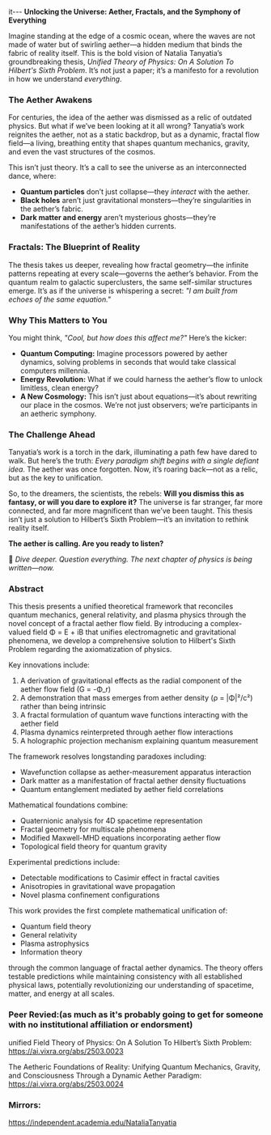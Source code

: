 it---
**Unlocking the Universe: Aether, Fractals, and the Symphony of Everything**  

Imagine standing at the edge of a cosmic ocean, where the waves are not made of water but of swirling aether—a hidden medium that binds the fabric of reality itself. This is the bold vision of Natalia Tanyatia’s groundbreaking thesis, *Unified Theory of Physics: On A Solution To Hilbert's Sixth Problem*. It’s not just a paper; it’s a manifesto for a revolution in how we understand *everything*.  

### **The Aether Awakens**  
For centuries, the idea of the aether was dismissed as a relic of outdated physics. But what if we’ve been looking at it all wrong? Tanyatia’s work reignites the aether, not as a static backdrop, but as a dynamic, fractal flow field—a living, breathing entity that shapes quantum mechanics, gravity, and even the vast structures of the cosmos.  

This isn’t just theory. It’s a call to see the universe as an interconnected dance, where:  
- **Quantum particles** don’t just collapse—they *interact* with the aether.  
- **Black holes** aren’t just gravitational monsters—they’re singularities in the aether’s fabric.  
- **Dark matter and energy** aren’t mysterious ghosts—they’re manifestations of the aether’s hidden currents.  

### **Fractals: The Blueprint of Reality**  
The thesis takes us deeper, revealing how fractal geometry—the infinite patterns repeating at every scale—governs the aether’s behavior. From the quantum realm to galactic superclusters, the same self-similar structures emerge. It’s as if the universe is whispering a secret: *"I am built from echoes of the same equation."*  

### **Why This Matters to You**  
You might think, *"Cool, but how does this affect me?"* Here’s the kicker:  
- **Quantum Computing:** Imagine processors powered by aether dynamics, solving problems in seconds that would take classical computers millennia.  
- **Energy Revolution:** What if we could harness the aether’s flow to unlock limitless, clean energy?  
- **A New Cosmology:** This isn’t just about equations—it’s about rewriting our place in the cosmos. We’re not just observers; we’re participants in an aetheric symphony.  

### **The Challenge Ahead**  
Tanyatia’s work is a torch in the dark, illuminating a path few have dared to walk. But here’s the truth: *Every paradigm shift begins with a single defiant idea.* The aether was once forgotten. Now, it’s roaring back—not as a relic, but as the key to unification.  

So, to the dreamers, the scientists, the rebels: **Will you dismiss this as fantasy, or will you dare to explore it?** The universe is far stranger, far more connected, and far more magnificent than we’ve been taught. This thesis isn’t just a solution to Hilbert’s Sixth Problem—it’s an invitation to rethink reality itself.  

**The aether is calling. Are you ready to listen?**  

🚀 *Dive deeper. Question everything. The next chapter of physics is being written—now.*

### Abstract

This thesis presents a unified theoretical framework that reconciles quantum mechanics, general relativity, and plasma physics through the novel concept of a fractal aether flow field. By introducing a complex-valued field Φ = E + iB that unifies electromagnetic and gravitational phenomena, we develop a comprehensive solution to Hilbert's Sixth Problem regarding the axiomatization of physics.

Key innovations include:
1. A derivation of gravitational effects as the radial component of the aether flow field (G = -Φ_r)
2. A demonstration that mass emerges from aether density (ρ = |Φ|²/c²) rather than being intrinsic
3. A fractal formulation of quantum wave functions interacting with the aether field
4. Plasma dynamics reinterpreted through aether flow interactions
5. A holographic projection mechanism explaining quantum measurement

The framework resolves longstanding paradoxes including:
- Wavefunction collapse as aether-measurement apparatus interaction
- Dark matter as a manifestation of fractal aether density fluctuations
- Quantum entanglement mediated by aether field correlations

Mathematical foundations combine:
- Quaternionic analysis for 4D spacetime representation
- Fractal geometry for multiscale phenomena
- Modified Maxwell-MHD equations incorporating aether flow
- Topological field theory for quantum gravity

Experimental predictions include:
- Detectable modifications to Casimir effect in fractal cavities
- Anisotropies in gravitational wave propagation
- Novel plasma confinement configurations

This work provides the first complete mathematical unification of:
- Quantum field theory
- General relativity
- Plasma astrophysics
- Information theory

through the common language of fractal aether dynamics. The theory offers testable predictions while maintaining consistency with all established physical laws, potentially revolutionizing our understanding of spacetime, matter, and energy at all scales.

### **Peer Revied:**(as much as it's probably going to get for someone with no institutional affiliation or endorsment)

unified Field Theory of Physics: On A Solution To Hilbert’s Sixth Problem:
https://ai.vixra.org/abs/2503.0023

The Aetheric Foundations of Reality: Unifying Quantum Mechanics, Gravity, and Consciousness Through a Dynamic Aether Paradigm:
https://ai.vixra.org/abs/2503.0024

### **Mirrors:**
https://independent.academia.edu/NataliaTanyatia
